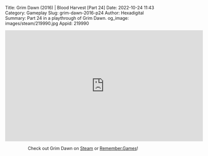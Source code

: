 Title: Grim Dawn (2016) | Blood Harvest [Part 24]
Date: 2022-10-24 11:43
Category: Gameplay
Slug: grim-dawn-2016-p24
Author: Hexadigital
Summary: Part 24 in a playthrough of Grim Dawn.
og_image: images/steam/219990.jpg
Appid: 219990

<center><iframe src="https://www.youtube.com/embed/kzmd3Ugw9vU?feature=oembed" allow="accelerometer; autoplay; encrypted-media; gyroscope; picture-in-picture" width="640" height="360" frameborder="0"></iframe>

Check out Grim Dawn on [Steam](https://store.steampowered.com/app/219990/?curator_clanid=34633900) or [Remember.Games](https://remember.games/game/178/)!</center>

